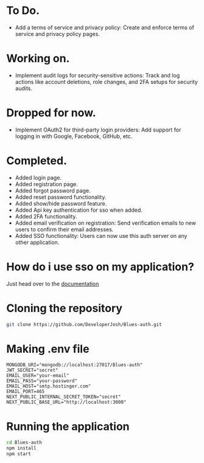 # To Do.

- Add a terms of service and privacy policy: Create and enforce terms of service and privacy policy pages.

# Working on.

- Implement audit logs for security-sensitive actions: Track and log actions like account deletions, role changes, and 2FA setups for security audits.

# Dropped for now.

- Implement OAuth2 for third-party login providers: Add support for logging in with Google, Facebook, GitHub, etc.

# Completed.

- Added login page.
- Added registration page.
- Added forgot password page.
- Added reset password functionality.
- Added show/hide password feature.
- Added Api key authentication for sso when added.
- Added 2FA functionality.
- Added email verification on registration: Send verification emails to new users to confirm their email addresses.
- Added SSO functionality: Users can now use this auth server on any other application.

# How do i use sso on my application?

Just head over to the [documentation](https://github.com/DeveloperJosh/Blues-auth-sso/blob/main/README.md)

# Cloning the repository

```bash
git clone https://github.com/DeveloperJosh/Blues-auth.git 
```

# Making .env file

```plaintext
MONGODB_URI="mongodb://localhost:27017/Blues-auth"
JWT_SECRET="secret"
EMAIL_USER="your-email"
EMAIL_PASS="your-password"
EMAIL_HOST="smtp.hostinger.com"
EMAIL_PORT=465
NEXT_PUBLIC_INTERNAL_SECRET_TOKEN="secret"
NEXT_PUBLIC_BASE_URL="http://localhost:3000"
```

# Running the application

```bash
cd Blues-auth
npm install
npm start
```

